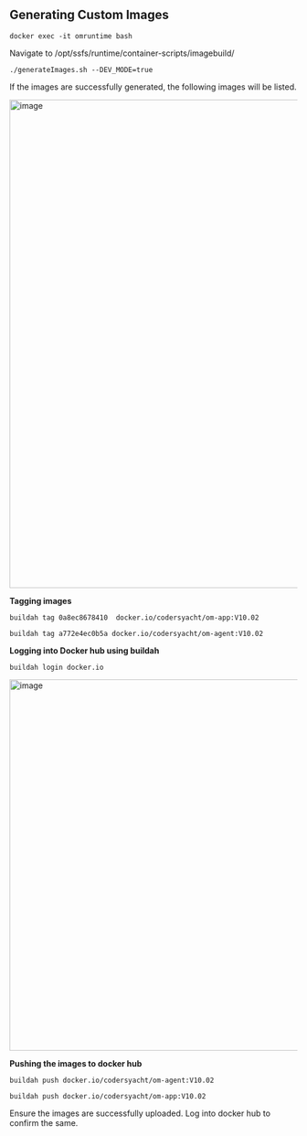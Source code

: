 ## **Generating Custom Images**

```CMD
docker exec -it omruntime bash
```

Navigate to /opt/ssfs/runtime/container-scripts/imagebuild/

```CMD
./generateImages.sh --DEV_MODE=true
```
If the images are successfully generated, the following images will be listed.

<img width="855" alt="image" src="https://github.com/codersyacht/Public/assets/128015499/dc362bc0-ab34-411b-8f0a-c8e7288c755a">

**Tagging images**
```CMD
buildah tag 0a8ec8678410  docker.io/codersyacht/om-app:V10.02
```
```CMD
buildah tag a772e4ec0b5a docker.io/codersyacht/om-agent:V10.02
```

**Logging into Docker hub using buildah**
```CMD
buildah login docker.io
```

<img width="650" alt="image" src="https://github.com/codersyacht/Public/assets/128015499/9b7ce34e-982b-4e6e-a1af-5df12ff5ac12">



**Pushing the images to docker hub**
```CMD
buildah push docker.io/codersyacht/om-agent:V10.02
```
```CMD
buildah push docker.io/codersyacht/om-app:V10.02
```
Ensure the images are successfully uploaded. Log into docker hub to confirm the same.





